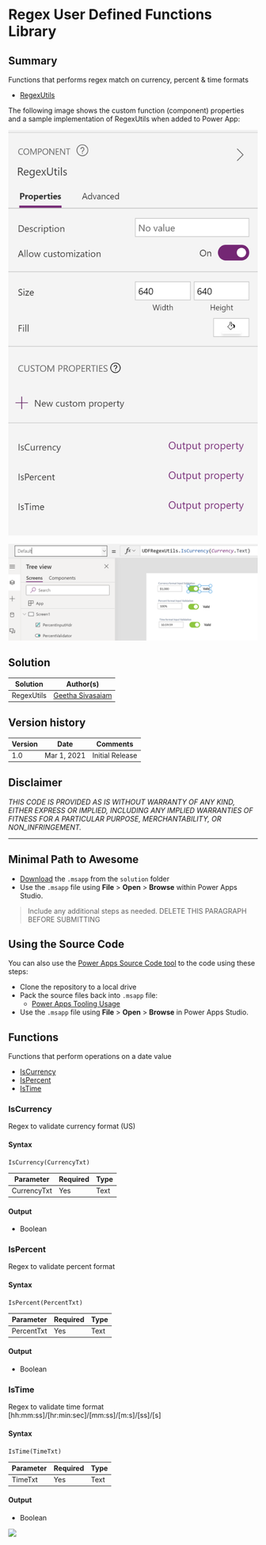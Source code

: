 
# Regex User Defined Functions Library

## Summary

Functions that performs regex match on currency, percent & time formats

* [RegexUtils](https://github.com/pnp/powerfx-samples/tree/main/samples/regex-functions#Regex-Utils)

The following image shows the custom function (component) properties and a sample implementation of RegexUtils when added to Power App:

![Regex Functions](assets/regexutilsfunc.PNG)

![Currency Functions](assets/regexiscurrencyfunc.PNG)


## Solution

Solution|Author(s)
--------|---------
RegexUtils  | [Geetha Sivasaiam](https://github.com/GSiVed)

## Version history

Version|Date|Comments
-------|----|--------
1.0|Mar 1, 2021|Initial Release


## Disclaimer

*THIS CODE IS PROVIDED *AS IS* WITHOUT WARRANTY OF ANY KIND, EITHER EXPRESS OR IMPLIED, INCLUDING ANY IMPLIED WARRANTIES OF FITNESS FOR A PARTICULAR PURPOSE, MERCHANTABILITY, OR NON_INFRINGEMENT.*

---
## Minimal Path to Awesome

* [Download](solution\RegexFunctions.msapp) the `.msapp` from the `solution` folder
* Use the `.msapp` file using **File** > **Open** > **Browse** within Power Apps Studio.

> Include any additional steps as needed.
> DELETE THIS PARAGRAPH BEFORE SUBMITTING

## Using the Source Code

  You can also use the [Power Apps Source Code tool](https://github.com/microsoft/PowerApps-Language-Tooling) to the code using these steps:

* Clone the repository to a local drive
* Pack the source files back into `.msapp` file:
  * [Power Apps Tooling Usage](https://github.com/microsoft/PowerApps-Language-Tooling)
* Use the `.msapp` file using **File** > **Open** > **Browse** in Power Apps Studio.

## Functions 

Functions that perform operations on a date value

* [IsCurrency](#IsCurrency)
* [IsPercent](#IsPercent)
* [IsTime](#IsTime)

### IsCurrency

Regex to validate currency format (US)

#### Syntax

```excel
IsCurrency(CurrencyTxt)
```


Parameter | Required | Type
---|---|---
CurrencyTxt | Yes | Text

#### Output

* Boolean



### IsPercent
Regex to validate percent format

#### Syntax

```excel
IsPercent(PercentTxt)
```

Parameter | Required | Type
---|---|---
PercentTxt | Yes | Text



#### Output

* Boolean

### IsTime

Regex to validate time format [hh:mm:ss]/[hr:min:sec]/[mm:ss]/[m:s]/[ss]/[s]

#### Syntax

```excel
IsTime(TimeTxt)
```

Parameter | Required | Type
---|---|---
TimeTxt | Yes | Text

#### Output
* Boolean

<img src="https://telemetry.sharepointpnp.com/powerfx-samples/samples/regex-functions" />
